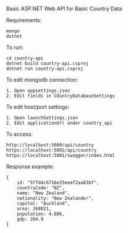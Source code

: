 
Basic ASP.NET Web API for Basic Country Data 

Requirements:
```
mongo
dotnet
```

To run:
```
cd country-api
dotnet build country-api.csproj
dotnet run country-api.csproj
```

To edit mongodb connection:
```
1. Open appsettings.json
2. Edit fields in COuntryDatabaseSettings
```

To edit host/port settings:
```
1. Open launchSettings.json
2. Edit applicationUrl under country_api
```

To access:
```
http://localhost:5000/api/country
https://localhost:5001/api/country
https://localhost:5001/swagger/index.html
```

Response example:
```
{
    id: "5f7d4c6716e25eeaf2aa83bf",
    countryCode: "NZ",
    name: "New Zealand",
    nationality: "New Zealander",
    capital: "Auckland",
    area: 268021,
    population: 4.886,
    gdp: 204.9
}
```
